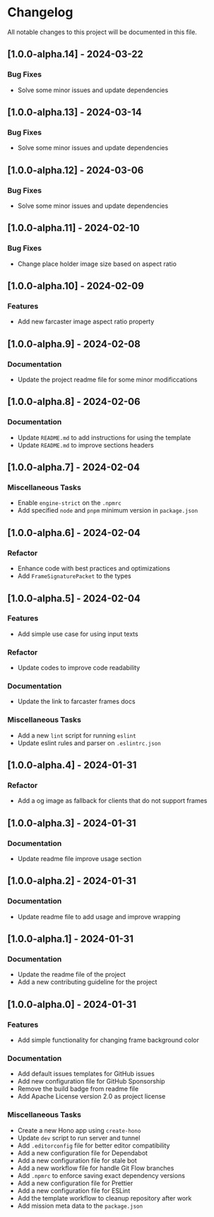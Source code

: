 # Changelog

All notable changes to this project will be documented in this file.

## [1.0.0-alpha.14] - 2024-03-22

### Bug Fixes

- Solve some minor issues and update dependencies

## [1.0.0-alpha.13] - 2024-03-14

### Bug Fixes

- Solve some minor issues and update dependencies

## [1.0.0-alpha.12] - 2024-03-06

### Bug Fixes

- Solve some minor issues and update dependencies

## [1.0.0-alpha.11] - 2024-02-10

### Bug Fixes

- Change place holder image size based on aspect ratio

## [1.0.0-alpha.10] - 2024-02-09

### Features

- Add new farcaster image aspect ratio property

## [1.0.0-alpha.9] - 2024-02-08

### Documentation

- Update the project readme file for some minor modificcations

## [1.0.0-alpha.8] - 2024-02-06

### Documentation

- Update `README.md` to add instructions for using the template
- Update `README.md` to improve sections headers

## [1.0.0-alpha.7] - 2024-02-04

### Miscellaneous Tasks

- Enable `engine-strict` on the `.npmrc`
- Add specified `node` and `pnpm` minimum version in `package.json`

## [1.0.0-alpha.6] - 2024-02-04

### Refactor

- Enhance code with best practices and optimizations
- Add `FrameSignaturePacket` to the types

## [1.0.0-alpha.5] - 2024-02-04

### Features

- Add simple use case for using input texts

### Refactor

- Update codes to improve code readability

### Documentation

- Update the link to farcaster frames docs

### Miscellaneous Tasks

- Add a new `lint` script for running `eslint`
- Update eslint rules and parser on `.eslintrc.json`

## [1.0.0-alpha.4] - 2024-01-31

### Refactor

- Add a og image as fallback for clients that do not support frames

## [1.0.0-alpha.3] - 2024-01-31

### Documentation

- Update readme file improve usage section

## [1.0.0-alpha.2] - 2024-01-31

### Documentation

- Update readme file to add usage and improve wrapping

## [1.0.0-alpha.1] - 2024-01-31

### Documentation

- Update the readme file of the project
- Add a new contributing guideline for the project

## [1.0.0-alpha.0] - 2024-01-31

### Features

- Add simple functionality for changing frame background color

### Documentation

- Add default issues templates for GitHub issues
- Add new configuration file for GitHub Sponsorship
- Remove the build badge from readme file
- Add Apache License version 2.0 as project license

### Miscellaneous Tasks

- Create a new Hono app using `create-hono`
- Update `dev` script to run server and tunnel
- Add `.editorconfig` file for better editor compatibility
- Add a new configuration file for Dependabot
- Add a new configuration file for stale bot
- Add a new workflow file for handle Git Flow branches
- Add `.npmrc` to enforce saving exact dependency versions
- Add a new configuration file for Prettier
- Add a new configuration file for ESLint
- Add the template workflow to cleanup repository after work
- Add mission meta data to the `package.json`

<!-- generated by git-cliff -->
